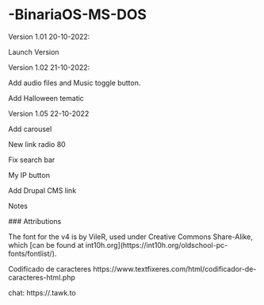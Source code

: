 # -BinariaOS-MS-DOS
<p>Version 1.01 20-10-2022:
<p>Launch Version

<p>Version 1.02 21-10-2022:
<p>Add audio files and Music toggle button.
<p>Add Halloween tematic

<p>Version 1.05 22-10-2022
<p>Add carousel
<p>New link radio 80
<p>Fix search bar
<p>My IP button
<p>Add Drupal CMS link

<p>Notes
<p>### Attributions
<p>The font for the v4 is by VileR, used under Creative Commons Share-Alike, which [can be found at int10h.org](https://int10h.org/oldschool-pc-fonts/fontlist/).
<p>Codificado de caracteres https://www.textfixeres.com/html/codificador-de-caracteres-html.php

<p>chat: https://.tawk.to
